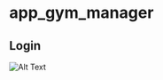 # app_gym_manager

## Login

![Alt Text](https://user-images.githubusercontent.com/30847731/76859403-089a2b00-6838-11ea-802f-ee4b6643171a.PNG)
